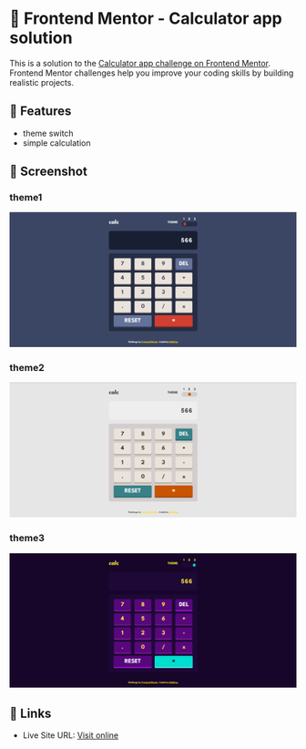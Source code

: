 # 🐾 Frontend Mentor - Calculator app solution

This is a solution to the [Calculator app challenge on Frontend Mentor](https://www.frontendmentor.io/challenges/calculator-app-9lteq5N29). Frontend Mentor challenges help you improve your coding skills by building realistic projects. 

## 👀 Features
- theme switch
- simple calculation

## 📸 Screenshot
### theme1

![theme1 screenshot](./images/screenshot-theme1.png)

### theme2

![theme2 screenshot](./images/screenshot-theme2.png)

### theme3

![theme3 screenshot](./images/screenshot-theme3.png)


## 🔗 Links

- Live Site URL: [Visit online](http://blahking.github.io/pages/07-frontend-mentor-7)



